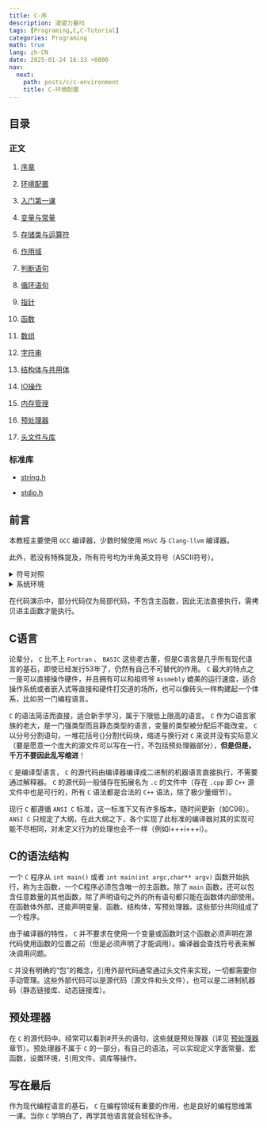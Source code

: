 ```yaml
---
title: C-序
description: 渴望力量吗
tags: [Programing,C,C-Tutorial]
categories: Programing
math: true
lang: zh-CN
date: 2025-01-24 16:33 +0800
nav:
  next: 
    path: posts/c/c-environment
    title: C-环境配置
--- 
```


## 目录

### 正文

1. [序章](./#C-序)

2. [环境配置](../c-environment)

3. [入门第一课](../c-firstclass)

4. [变量与常量](../c-variable-and-const)

5. [存储类与运算符](../c-storage-and-operator)

6. [作用域](../c-scope)

7. [判断语句](../c-decision-statement)

8. [循环语句](../c-loop-statement)

9. [指针](../c-pointer)

10. [函数](../c-function)

11. [数组](../c-array)

12. [字符串](../c-string)

13. [结构体与共用体](../c-struct-and-union)

14. [IO操作](../c-io-operation)

15. [内存管理](../c-memory-manage)

16. [预处理器](../c-preprocessor)

17. [头文件与库](../c-header-and-library)

### 标准库

- [string.h](../std-lib/string.h)

- [stdio.h](../std-lib/stdio.h)

## 前言

本教程主要使用 `GCC` 编译器，少数时候使用 `MSVC` 与 `Clang-llvm` 编译器。

此外，若没有特殊提及，所有符号均为半角英文符号（ASCII符号）。

<Details>
<Summary>符号对照</Summary>

|符号|中文名称|ASCII编码|注|
|:--:|:------:|:-------:|:-:|
|!|感叹号|0x21||
|"|双引号|0x22||
|#|井号|0x23|Number sign|
|$|美元符|0x24||
|%|百分号|0x25|Mod|
|&|和|0x26|And|
|'|单引号|0x27||
|\(|左括号|0x28||
|\)|右括号|0x29||
|*|星号|0x2a||
|+|加号|0x2b||
|,|逗号|0x2c||
|-|减号|0x2d||
|.|点|0x2e||
|/|正斜线|0x2f|正斜杠|
|:|冒号|0x3a||
|;|分号|0x3b||
|<|小于号|0x3c||
|=|等于号|0x3d||
|>|大于号|0x3e||
|?|问号|0x3f||
|@|艾特|0x40|At|
|\[|左方括号|0x5b|中括号|
|<span>\\</span>|反斜线|0x5c|反斜杠|
|\]|右方括号|0x5d|中括号|
|^|插入符|0x5e||
|_|下划线|0x5f||
|`|重音符|0x60||
|\{|左花括号|0x7b|大括号|
|\||竖线|0x7c||
|\}|右花括号|0x7d|大括号|
|~|波浪号|0x7e||

</Details>

<Details>
<Summary>系统环境</Summary>

- OS: Windows 10 Pro for Workstation, 10.0.19045.4894(Win10 22H2 2022 Update), 64bit, English / Archlinux x86_64, Linux 6.12.10-arch1-1 / WSL2 Ubuntu Latest

- Processor: Intel Core  `i9-13900HX@5.2GHz`

- Memory: DDR5 5600MHz, 16Gx2

- GCC-Version: 11.3, msvcrt-10.0.0-r3, std-C17, x64 / Dev-cpp 5.11, TDM-GCC 4.9.2, x64

- MSVC-Version: 19.41.34123, x64, VisualStudio 2022 Community, WindowsSDK 10.0.22621.0, x64

- Clang-Version: 14.0.3 / LLVM 14.0.3

</Details>

在代码演示中，部分代码仅为局部代码，不包含主函数，因此无法直接执行，需拷贝进主函数才能执行。

## C语言

论辈分， `C` 比不上 `Fortran` 、 `BASIC` 这些老古董，但是C语言是几乎所有现代语言的基石，即使已经发行53年了，仍然有自己不可替代的作用。 `C` 最大的特点之一是可以直接操作硬件，并且拥有可以和祖师爷 `Assmebly` 媲美的运行速度，适合操作系统或者嵌入式等直接和硬件打交道的场所，也可以像砖头一样构建起一个体系，比如另一门编程语言。

 `C` 的语法简洁而直接，适合新手学习，属于下限低上限高的语言。 `C` 作为C语言家族的老大，是一门强类型而且静态类型的语言，变量的类型被分配后不能改变。 `C` 以分号分割语句，一堆花括号{}分割代码块，缩进与换行对 `C` 来说并没有实际意义（要是愿意一个庞大的源文件可以写在一行，不包括预处理器部分），__但是但是，千万不要因此乱写缩进__！

 `C` 是编译型语言， `C` 的源代码由编译器编译成二进制的机器语言直接执行，不需要通过解释器。 `C` 的源代码一般储存在拓展名为 `.c` 的文件中（存在 `.cpp` 即 `C++` 源文件中也是可行的，所有 `C` 语法都是合法的 `C++` 语法，除了极少量细节）。

现行 `C` 都遵循 `ANSI C` 标准，这一标准下又有许多版本，随时间更新（如C98）。 `ANSI C` 只规定了大纲，在此大纲之下，各个实现了此标准的编译器对其的实现可能不尽相同，对未定义行为的处理也会不一样（例如i+++i+++i）。

## C的语法结构

一个 `C` 程序从 `int main()` 或者 `int main(int argc,char** argv)` 函数开始执行，称为主函数，一个C程序必须包含唯一的主函数。除了 `main` 函数，还可以包含任意数量的其他函数，除了声明语句之外的所有语句都只能在函数体内部使用。在函数体外部，还能声明变量、函数、结构体，写预处理器。这些部分共同组成了一个程序。

由于编译器的特性， `C` 并不要求在使用一个变量或函数时这个函数必须声明在源代码使用函数的位置之前（但是必须声明了才能调用）。编译器会查找符号表来解决调用问题。

 `C` 并没有明确的“包”的概念，引用外部代码通常通过头文件来实现，一切都需要你手动管理。这些外部代码可以是源代码（源文件和头文件），也可以是二进制机器码（静态链接库、动态链接库）。

## 预处理器

在 `C` 的源代码中，经常可以看到#开头的语句，这些就是预处理器（详见 [预处理器](../c-preprocessor) 章节）。预处理器不属于 `C` 的一部分，有自己的语法，可以实现定义字面常量、宏函数，设置环境，引用文件，调库等操作。

## 写在最后

作为现代编程语言的基石， `C` 在编程领域有重要的作用，也是良好的编程思维第一课。当你 `C` 学明白了，再学其他语言就会轻松许多。
